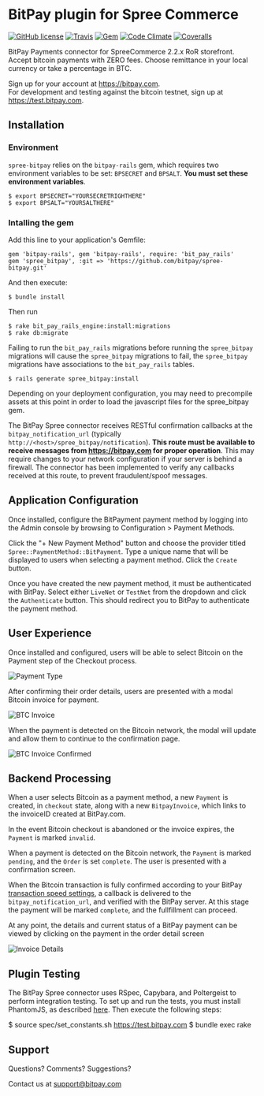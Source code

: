 # BitPay plugin for Spree Commerce

[![GitHub license](https://img.shields.io/badge/license-MIT-blue.svg?style=flat-square)](https://raw.githubusercontent.com/bitpay/spree-bitpay/master/LICENSE.txt)
[![Travis](https://img.shields.io/travis/bitpay/spree-bitpay.svg?style=flat-square)](https://travis-ci.org/bitpay/spree-bitpay)
[![Gem](https://img.shields.io/gem/v/spree_bitpay.svg?style=flat-square)](https://rubygems.org/gems/spree_bitpay)
[![Code Climate](https://img.shields.io/codeclimate/github/bitpay/spree-bitpay.svg?style=flat-square)](https://codeclimate.com/github/bitpay/spree-bitpay)
[![Coveralls](https://img.shields.io/coveralls/bitpay/spree-bitpay.svg?style=flat-square)](https://coveralls.io/r/bitpay/spree-bitpay)

BitPay Payments connector for SpreeCommerce 2.2.x RoR storefront.  Accept bitcoin payments with ZERO fees.  Choose remittance in your local currency or take a percentage in BTC.  

Sign up for your account at https://bitpay.com.  
For development and testing against the bitcoin testnet, sign up at https://test.bitpay.com.

## Installation

### Environment

`spree-bitpay` relies on the `bitpay-rails` gem, which requires two environment variables to be set: `BPSECRET` and `BPSALT`. **You must set these environment variables**.

    $ export BPSECRET="YOURSECRETRIGHTHERE"
    $ export BPSALT="YOURSALTHERE"

### Intalling the gem

Add this line to your application's Gemfile:

    gem 'bitpay-rails', gem 'bitpay-rails', require: 'bit_pay_rails'
    gem 'spree_bitpay', :git => 'https://github.com/bitpay/spree-bitpay.git'

And then execute:

    $ bundle install

Then run

    $ rake bit_pay_rails_engine:install:migrations
    $ rake db:migrate

Failing to run the `bit_pay_rails` migrations before running the `spree_bitpay` migrations will cause the `spree_bitpay` migrations to fail, the `spree_bitpay` migrations have associations to the `bit_pay_rails` tables.

    $ rails generate spree_bitpay:install

Depending on your deployment configuration, you may need to precompile assets at this point in order to load the javascript files for the spree_bitpay gem.

The BitPay Spree connector receives RESTful confirmation callbacks at the `bitpay_notification_url` (typically `http://<host>/spree_bitpay/notification`).  **This route must be available to receive messages from https://bitpay.com for proper operation**.  This may require changes to your network configuration if your server is behind a firewall.  The connector has been implemented to verify any callbacks received at this route, to prevent fraudulent/spoof messages.

## Application Configuration

Once installed, configure the BitPayment payment method by logging into the Admin console by browsing to Configuration > Payment Methods.

Click the  "+ New Payment Method" button and choose the provider titled `Spree::PaymentMethod::BitPayment`.  Type a unique name that will be displayed to users when selecting a payment method. Click the `Create` button.

Once you have created the new payment method, it must be authenticated with BitPay. Select either `LiveNet` or `TestNet` from the dropdown and click the `Authenticate` button. This should redirect you to BitPay to authenticate the payment method.

## User Experience

Once installed and configured, users will be able to select Bitcoin on the Payment step of the Checkout process.

![Payment Type](https://cloud.githubusercontent.com/assets/4770544/6882661/470ce9d0-d54a-11e4-83ac-e29d8bb04310.png)

After confirming their order details, users are presented with a modal Bitcoin invoice for payment.  

![BTC Invoice](https://cloud.githubusercontent.com/assets/4770544/6882659/46b90216-d54a-11e4-8a5a-94d5ff5392f6.png)

When the payment is detected on the Bitcoin network, the modal will update and allow them to continue to the confirmation page.  

![BTC Invoice Confirmed](https://cloud.githubusercontent.com/assets/4770544/6882658/46b8698c-d54a-11e4-9ec0-5fc83a7a97cf.png)

## Backend Processing

When a user selects Bitcoin as a payment method, a new `Payment` is created, in `checkout` state, along with a new `BitpayInvoice`, which links to the invoiceID created at BitPay.com.

In the event Bitcoin checkout is abandoned or the invoice expires, the `Payment` is marked `invalid`.

When a payment is detected on the Bitcoin network, the `Payment` is marked `pending`, and the `Order` is set `complete`.  The user is presented with a confirmation screen.

When the Bitcoin transaction is fully confirmed according to your BitPay [transaction speed settings](https://bitpay.com/order-settings), a callback is delivered to the `bitpay_notification_url`, and verified with the BitPay server.  At this stage the payment will be marked `complete`, and the fullfillment can proceed.

At any point, the details and current status of a BitPay payment can be viewed by clicking on the payment in the order detail screen

![Invoice Details](https://cloud.githubusercontent.com/assets/4770544/6882660/470a03f0-d54a-11e4-8e2f-0cf82fd6091a.png)


## Plugin Testing

The BitPay Spree connector uses RSpec, Capybara, and Poltergeist to perform integration testing.  To set up and run the tests, you must install PhantomJS, as described [here](https://github.com/teampoltergeist/poltergeist#installing-phantomjs).  Then execute the following steps:

   $ source spec/set_constants.sh https://test.bitpay.com <yourusername> <yourpassword>
   $ bundle exec rake

## Support

Questions?  Comments?  Suggestions?

Contact us at support@bitpay.com
